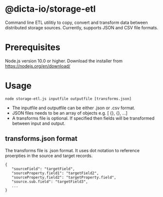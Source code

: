 # @dicta-io/storage-etl

Command line ETL utilitiy to copy, convert and transform data between distributed storage sources.
Currently, supports JSON and CSV file formats.

# Prerequisites

Node.js version 10.0 or higher.  Download the installer from https://nodejs.org/en/download/

# Usage

    node storage-etl.js inputfile outputfile [transforms.json]

- The inputfile and outputfile can be either .json or .csv format.
- JSON files needs to be an array of objects e.g. [ {}, {}, ...]
- A transforms file is optional. If specified then fields will be transformed between input and output.

## transforms.json format

The transforms file is .json format. It uses dot notation to reference proerpties in the source and target records.

    { 
       "sourceField": "targetField", 
       "sourceProperty.field1": "targetField2", 
       "sourceProperty.field2": "targetProperty.field", 
       "source.sub.field": "targetField3", 
       ... 
    }
